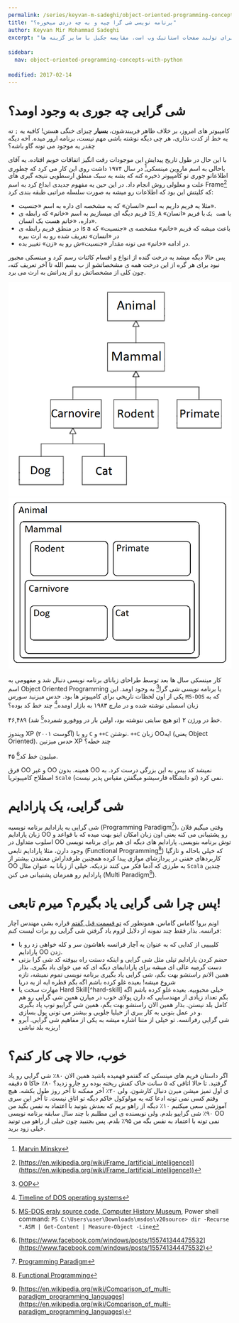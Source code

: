 ```yaml
---
permalink: /series/keyvan-m-sadeghi/object-oriented-programming-concepts-with-python/what-is-oop
title: "برنامه نویسی شی گرا چیه و به چه دردی میخوره؟"
author: Keyvan Mir Mohammad Sadeghi
excerpt: "جکیل یک پلتفرم برای تولید صفحات استاتیک وب است. مقایسه جکیل با سایر گزینه ها"

sidebar:
  nav: object-oriented-programming-concepts-with-python

modified: 2017-02-14
---
```


# شی گرایی چه جوری به وجود اومد؟

کامپیوتر های امروز، بر خلاف ظاهر فریبندشون، **بسیار** چیزای خنگی هستن! کافیه یه `;` ته یه خط از کدت نذاری، هر چی دیگه نوشته
باشی مهم نیست، برنامه ارور میده. آخه دیگه چقدر یه موجود می تونه گاو باشه؟

با این حال در طول تاریخ پیدایش این موجودات رقت انگیز اتفاقات خوبم افتاده. یه آقای باحالی به اسم ماروین مینسکی[^minsky] در
سال ۱۹۷۴ داشت روی این کار می کرد که چطوری اطلاعاتو جوری تو کامپیوتر ذخیره کنه که بشه به سبک منطق ارسطویی نتیجه گیری های
علت و معلولی روش انجام داد. در این حین یه مفهوم جدیدی ابداع کرد به اسم Frame[^frame] که کلیتش این بود که اطلاعات رو میشه
به صورت سلسله مراتبی طبقه بندی کرد:

- مثلا یه فریم داریم به اسم «انسان» که یه مشخصه ای داره به اسم «جنسیت».
- فریم دیگه ای میسازیم به اسم «خانم» که رابطه ی `IS_A` یا `هست یک` با فریم «انسان» داره، «خانم هست یک انسان».
- در منطق فریم رابطه ی is a باعث میشه که فریم «خانم» مشخصه ی «جنسیت» که در «انسان» تعریف شده رو به ارث ببره
- در ادامه «خانم» می تونه مقدار «جنسیت»ش رو به «زن» تغییر بده.

پس حالا دیگه میشد یه درخت گنده از انواع و اقسام کائنات رسم کرد و مینسکی مجبور نبود برای هر گره از این درخت همه ی
مشخصاتشو از ب بسم الله تا آخر تعریف کنه، چون کلی از مشخصاتش رو از پدرانش به ارث می برد.

![Hierarchy in Frames](/assets/images/keyvan-m-sadeghi/series/object-oriented-programming-concepts-with-python/hierarchy.png)
![Hierarch in venn](/assets/images/keyvan-m-sadeghi/series/object-oriented-programming-concepts-with-python/venn.png)

[^minsky]: [Marvin Minsky](https://en.wikipedia.org/wiki/Marvin_Minsky)
[^frame]: [https://en.wikipedia.org/wiki/Frame_(artificial_intelligence)](https://en.wikipedia.org/wiki/Frame_(artificial_intelligence))

کار مینسکی سال ها بعد توسط طراحای زبانای برنامه نویسی دنبال شد و مفهومی به اسم Object Oriented Programming یا
برنامه نویسی شی گرا[^oop] به وجود اومد. این یکی از اون لحظات تاریخی برای کامپیوتر ها بود. حدس میزنید سورس `MS-DOS`
که به زبان اسمبلی نوشته شده و در مارچ ۱۹۸۳ به بازار اومده[^msdos-timeline] چند خط کد بوده؟

[^oop]: [OOP](https://en.wikipedia.org/wiki/Object-oriented_programming)
[^msdos-timeline]: [Timeline of DOS operating systems](https://en.wikipedia.org/wiki/Timeline_of_DOS_operating_systems#Overview)

۴۶,۴۸۹ خط در ورژن ۲ (تو هیچ سایتی ننوشته بود، اولین بار در ووفورو شمرده[^msdos-source] شد).

[^msdos-source]: [MS-DOS eraly source code, Computer History Museum](http://www.computerhistory.org/atchm/microsoft-ms-dos-early-source-code/), Power shell command: `PS C:\Users\user\Downloads\msdos\v20source> dir -Recurse *.ASM | Get-Content | Measure-Object -Line`

ویندوز XP (آگوست ۲۰۰۱) رو با `C` و `++C` نوشتن. `++C` زبان OOایه (یعنی Object Oriented). حدس میزنین XP چند خطه؟

۴۵ میلیون خط کد[^xp].

[^xp]: [https://www.facebook.com/windows/posts/155741344475532](https://www.facebook.com/windows/posts/155741344475532)

فرق OO و غیر OO همینه. بدون OO نمیشد کد بیس به این بزرگی درست کرد. به اصطلاح کامپیوتریا `Scale` نمی کرد (تو دانشگاه
فارسیشو میگفتن مقیاس پذیر نیست).

# شی گرایی، یک پارادایم

شی گرایی یه پارادایم برنامه نویسیه  (Programming Paradigm[^paradigm])، وقتی میگیم فلان زبان پارادایم OO رو پشتیبانی می کنه یعنی
اون زبان امکان اینو بهت میده که با قواعد و اسلوب متداول در OO توش برنامه بنویسی. پارادایم های دیگه ای هم برای برنامه نویسی وجود
دارن، مثلا پارادایم تابعی (Functional Programming[^functional]) که خیلی باحاله و تازگیا کاربردهای خفنی در پردازشای موازی
پیدا کرده همچنین طرفداراش معتقدن بیشتر از OO به طرزی که آدما فکر می کنند نزدیکه. خیلی از زبانا به عنوان مثال `Scala` چندین
پارادایم رو همزمان پشتیبانی می کنن (Multi Paradigm[^multi-paradigm]).

[^paradigm]: [Programming Paradigm](https://en.wikipedia.org/wiki/Programming_paradigm)
[^functional]: [Functional Programming](https://en.wikipedia.org/wiki/Functional_programming)
[^multi-paradigm]: [https://en.wikipedia.org/wiki/Comparison_of_multi-paradigm_programming_languages](https://en.wikipedia.org/wiki/Comparison_of_multi-paradigm_programming_languages)

# پس چرا شی گرایی یاد بگیرم؟ میرم تابعی!

اونم برو! گاماس گاماس. همونطور که [تو قسمت قبل گفتم](/series/keyvan-m-sadeghi/object-oriented-programming-concepts-with-python/intro#مهندس-آچار-فرانسه)
قراره بشی مهندس آچار فرانسه. بذار فقط چند نمونه از دلایل لزوم یاد گرفتن شی گرایی رو برات لیست کنم:

- کلییییی از کدایی که به عنوان یه آچار فرانسه باهاشون سر و کله خواهی زد رو با پارادایم OO زدن.
- حضم کردن پارادایم تپلی مثل شی گرایی و اینکه دستت راه بیوفته کد شی گرا بزنی دست گرمیه عالی ای میشه برای پارادایمای
دیگه ای که می خوای یاد بگیری. بذار همین الانم راستشو بهت بگم، شی گرایی یاد بگیری برنامه نویسی تموم نمیشه، تازه شروع میشه!
بعیده غلو کرده باشم اگه بگم قطره ایه از یه دریا
- مهارت سخت یا Hard Skill[^hard-skill] خیلی محبوبیه. بعیده غلو کرده باشم اگه بگم تعداد زیادی از مهندسایی که دارن
پولای خوب در میارن همین شی گرایی رو هم کامل بلد نیستن. بذار همین الان راستشو بهت بگم، همین شی گراییو توپ یاد بگیری
و در عمل بتونی به کار ببری از خیلیا جلویی و بیشتر می تونی پول بسازی.
- شی گرایی رفرانسه. تو خیلی از متنا اشاره میشه به یکی از مفاهیم شی گرایی. آبرو ریزیه بلد نباشی!

# خوب، حالا چی کار کنم؟

اگر داستان فریم های مینسکی که گفتمو فهمیده باشید همین الان ۸۰٪ شی گرایی رو یاد گرفتید. تا حالا اتاقی که ۵ سانت خاک کفش
ریخته بوده رو جارو زدید؟ ۸۰٪ خاکا ۵ دقیقه ی اول تمیز میشن میرن دنبال کارشون. ولی ۲۰٪ آخر ممکنه تا آخر روز طول بکشه.
هیچ وقتم کسی نمی تونه ادعا کنه یه مولوکول خاکم دیگه تو اتاق نیست. تا آخر این سری آموزشی سعی میکنیم ۱۰٪ دیگه از راهو
بریم که بعدش بتونید با اعتماد به نفس بگید من ۹۰٪ شی گراییو بلدم. ولی نویسنده ی این مطلبم با چند سال سابقه برنامه نویسی
OO نمی تونه با اعتماد به نفس بگه من ۹۵٪ بلدم. پس بجنبید چون خیلی از راهو می تونید خیلی زود برید.
